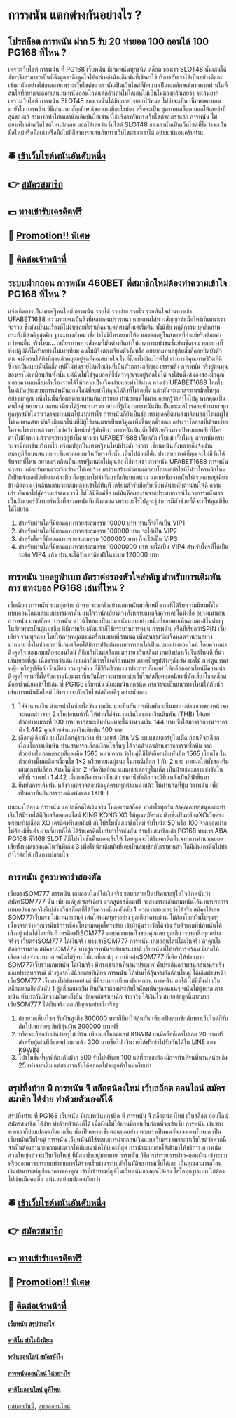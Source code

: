 # การพนัน แตกต่างกันอย่างไร ?
## โปรสล็อต การพนัน ฝาก 5 รับ 20 ทำยอด 100 ถอนได้ 100 PG168 ที่ไหน ?
เพราะเว็บไซต์ การพนัน ที่ PG168 เว็บพนัน มีเกมพนันทุกชนิด สล็อต ของเรา SLOT48 นั้นเล่นได้ง่ายๆจึงสามารถเป็นที่ดึงดูดตาดึงดูดใจให้แก่เหล่านักเดิมพันที่เข้ามาใช้บริการกับเราได้เป็นอย่างดีและเข้ามากันอย่างไม่ขาดสายเพราะเว็บไซต์ของเรานั้นเป็นเว็บไซต์ที่มีความเป็นเอกลักษณ์มากหากท่านใดที่สนใจที่อยากจะลอกเล่นเกมพนันออนไลน์แต่กลัวเล่นไม่ได้เล่นไม่เป็นไม่ต้องกลัวเลยว่า จะเล่นยากเพราะเว็บไซต์ การพนัน SLOT48 ของเรานั้นได้มีทุกอย่างบอกไว้หมด ไม่ว่าจะเป็น เนื้อหาของเกมมายังไง การพนัน วิธีเล่นเกม สัญลักษณ์ของเกมมีอะไรบ้อง หรือจะเป็น สูตรเกมสล็อต บอกได้เลยว่าที่สุดของแจ้ สามารถทำให้เหล่านักเดิมพันได้เข้ามาใช้บริการกับทางเว็บไซต์ของเราแล้ว การพนัน ไม่อยากไปเล่นเว็บไซต์ไหนอีกเลย บอกได้เลยว่าเว็บไซต์ SLOT48 ของเรานั้นเป็นเว็บไซต์ที่ไม่ว่าจะเป็นมือใหม่หรือมือเก่าหรือมือไม่มีก็สามารถเล่นกับทางเว็บไซต์ของเราได้ อย่างแน่นอนครับท่าน

## 🛎 [เข้าเว็บไซต์พนันอันดับหนึ่ง](https://bit.ly/3SdLNi2)
## 👉 [สมัครสมาชิก](https://bit.ly/3SdLNi2)
## 💵 [ทางเข้ารับเครดิตฟรี](https://bit.ly/3dyRKHj)
## 👑 [Promotion!! พิเศษ](https://bit.ly/3dyRKHj)
## 📱 [ติดต่อเจ้าหน้าที่](https://bit.ly/3dyRKHj)

## ระบบฝากถอน การพนัน 460BET ที่สมาชิกใหม่ต้องทำความเข้าใจ PG168 ที่ไหน ?
แจ้งเกิดการเป็นเศรษฐีคนใหม่ การพนัน รวยได้ รวยง่าย รวยไว รวยทันใจผ่านทางเข้า UFABET1688 ความรวยคงเป็นสิ่งที่หลายคนปรารถนา คอยถามไถ่ทวงสัญญาว่าเมื่อไหร่กันหนาเราจะรวย ซึ่งมันเป็นนเรื่องที่ไม่ง่ายเลยที่เราเกิดมาแตกต่างตั้งแต่เริ่มต้น ทั้งนิสัย พฤติกรรม บุคลิกภาพ กระทั่งที่สำคัญสุดคือ ฐานะทางสังคม เชื่อว่าไม่มีใครอยากให้ตวเองตกอยู่ในสภาพที่ย่ำแย่หรือด้อยค่ากว่าคนอื่น จริงไหม… เสถียรภาพทางสังคมที่มันต่างกันทำให้เกดการแบ่งชนชั้นย่างชัดเจน ทุกอย่างที่พึงปฏิบัติก็ไดรับอย่างไม่เท่าเทียม คนไม่มีจึงต้องเจียมตัวงั้นหรือ อย่ายอมทนอยู่กับสิ่งที่คอยปิดบังตัวตน จงดิ้นรนให้ถึงที่สุดแล้วหยุดอยู่จุดที่คุณสบายใจ ในที่นี้คงไม่มีอะไรดีไปกว่าการมีคุณภาพชีวิตที่ดี ซึ่งจะเป็นแบบนั้นได้ก็คงหนีไม้พ้นรายได้หรือเงินที่เป็นตัวกลางสคัญของสรรพสิ่ง การพนัน จริงยู่ต้นทุนของเราไม่เหมือนกันทั้งนั้น แต่นั่นไม่ใช่จุดบอดที่ชี้ชัดว่าคุณจะอยู่รอดไม่ได้ จงใช้หนึ่งสมองสองมือคุณทลายความเหลื่อมล้ำเรื่องรายได้ให้กลายเป็นเรื่องง่ายและทำได้ผ่าน ทางเข้า UFABET1688 โลกใบใหม่เปิดประสบบการณ์พนันออนไลน์ที่จะทำให้คุณได้สิ่งที่ไม่เคยได้ แล้วมันจะเสกสรรเนรมิตให้ทุกอย่างแก่คุณ หนึ่งในนั้นคือผลตอบแทนเกินบรรยาย ทำน้อยแต่ได้มาก อยากรู้ว่าทำไงไปดู หากคุณเป็นคนใจสู้ พยายาม อดทน เดี๋ยวได้รู้หนทางรวย
อย่างที่รู้กันว่าการพนันมันเป็นกระแสไวรอลอย่างมาก ทุกยุคทุกสมัยไม่ว่าเวลาจะผ่านพ้นไปมากเท่าไร การพนันก็ยังเป็นช่องทางยอดฮิตแหล่งผลิตผลกำไรแก่ผู้ใช้ไม่เคยขาดสาย มันจึงมีแนวโน้มที่มีผู้ใช้งานมากเป็นทวีคูณเพิ่มขึ้นทุกชั่วขณะ อย่างว่าโอกาสที่เข้ามาง่ายใครจะไม่เสาะแสวงหาไขว่คว้า มิหนำซ้ำรู้กันอีกว่าการพนันมันเต็มไปด้วยเงินตราเป้าหมายหลักที่ใครต่างใฝ่ฝันหา แล้วจะรอท่าอยู่ทำไม ทางเข้า UFABET1688 เว็บหลัก เว็บแม่ เว็บใหญ่ การพนันครบวงจรมืออาชีพบริการไว พร้อมปลุกปั้นเศรษฐีคนใหม่ประดับวงการ เซียนพนันทั้งหลายก็แจ้งผ่านสมรภูมิสึกบนสนามประชันดวลเกมพนันกับเราทั้งนั้น เต็มไปด้วยสีสัน ประสบการณ์ที่คุณจะไม่มีวันได้รับจากที่ไหน อยากแจ้งเกิดเป็นเศรษฐีคนต่อไปคุณต้องใช้ทางเข้า การพนัน UFABET1688 การพนัน นำทาง แต่ละวันคนแวะเวียเข้ามาไม่เคยว้าง มาร่วมสร้างตัวตนแลกอบโกยผลกำไรที่ไม่ว่าใครหน้าไหนก็เป็นเจ้าของได้เพียงแค่ลงมือ ถือทุนมาไม่จำกัดมาวัดกันบนสนาม นอกเหนือจากนั้นให้เราคอบอยู่เคียงข้างติดตาม เงินล้นหลามจะถล่มทลายเข้าใส่ทันที เตรียมตัวรับมือกับเว็บพนันระดับตำนานให้ดี ความเก่า พัฒนาไปสู่ความเก๋าของเรานี้ ไม่ได้มีดีแค่ชื่อ แต่มันคือผลงานจากประสบการณ์ในวงการพนันเราเป็นนัมเบอร์วันเบอร์หนึ่งที่สาวกพนันนึกถึงตลอด เพราะอะไรไปดูจะรู้ว่าการมีตัวช่วยที่ดีจะทให้คุณมีชัยได้ไม่ยาก
1. สำหรับท่านใดที่มียอดแทงหวยสะสมครบ 10000 บาท ท่านก็จะได้เป็น VIP1
2. สำหรับท่านใดที่มียอดแทงหวยสะสมครบ 100000 บาท จะได้เป็น VIP2
3. สำหรับใครที่มียอดแทงหวยสะสมครบ 1000000 บาท ก็จะได้เป็น VIP3
4. สำหรับท่านใดที่มียอดแทงหวยสะสมครบ 10000000 บาท จะได้เป็น VIP4 สำหรับใครที่ได้เป็นระดับ VIP4 แล้ว ท่านจะได้รับเครดิตฟรีในระบบ 120000 บาท

## การพนัน บอลยูฟ่าเบท อัตราต่อรองหัวใจสำคัญ สำหรับการเดิมพันการ แทงบอล PG168 เล่นที่ไหน ?
เว็บเดียว การพนัน รวมทุกค่าย ถ้าหากจะยกตัวอย่างเกมพนันมาสักหนึ่งเกมที่ได้รับความนิยมทั้งในแบบออนไลน์และแบบธรรมดานั้น แน่ใจว่านักเสี่ยงดวงทั้งหลายแหล่จึงควรเคยได้ฟังชื่อ อย่างแน่นอน การพนัน เกมสล็อต การพนัน ดาวน์โหลด เป็นเกมพนันแบบอย่างหนึ่งที่ชอบพบเห็นตามคาสิโนต่างๆในลักษณะเป็นตู้แมชชีน ที่มีภาพเรียงกันแล้วก็ใช้กระบวนการหมุน การพนัน หรือที่เรียกว่าSPIN เว็บเดียว รวมทุกค่าย โดยให้ภาพหยุดตามเครื่องหมายที่กำหนด เพื่อลุ้นรางวัลแจ็คพอตจำนวนอย่างมากมาย ซึ่งในช่วงเวลานี้เกมสล็อตได้มีการปรับต้นแบบการเล่นไปเป็นแบบอย่างออนไลน์ โดยความน่าดึงดูดใจ ของเกมสล็อตออนไลน์ ก็คือเว็บไซต์สล็อตแตกง่าย เว็บสล็อต เกมยิงปลาเว็บไซต์ไหนดี ที่น่าเล่นเยอะที่สุด เนื่องจากว่าเล่นง่ายแล้วก็มีการใช้เครื่องหมาย ภาพเป็นรูปต่างๆดังเช่น ผลไม้ การ์ตูน เพศหญิง หรือรูปสัตว์ เว็บเดียว รวมทุกค่าย ที่มีชีวิตชีวานานาประการ ก็เลยทำให้สล็อตออนไลน์มีความน่าดึงดูดใจรวมทั้งได้รับความนิยมมากขึ้นวันนี้เราจะมาบอกต่อเว็บไซต์สล็อตยอดนิยมที่นักเสี่ยงโชคสล็อตมืออาชีพนิยมเข้าไปเล่น ที่ PG168 เว็บพนัน มีเกมพนันทุกชนิด หากว่าจะเป็นแนวทางใหม่ให้กับนักเล่นการพนันมือใหม่ ได้ทราบจะกับเว็บไซต์สล็อตดีๆ อย่างนั่นเอง
1. ใส่จำนวนเงิน ตำแหน่งในช่องใส่จำนวนเงิน และยืนยันการเดิมพันจะขึ้นมาทางด้านขวาของหน้าจอ จะแตกต่างจาก 2 เว็บก่อนหน้านี้ ให้ท่านใส่จำนวนเงินในช่อง เงินเดิมพัน (THB) ได้เลย ตัวอย่างผมลงที่ 100 บาท หากชนะเดิมพันผมจะได้จำนวนเงิน 144 บาท ซึ่งได้มาจากการนำราคาน้ำ 1.442 คูณด้วยจำนวนเงินเดิมพัน 100 บาท
2. เลือกคู่เดิมพัน ผมได้เลือกคู่ระหว่าง ยัง บอยส์ เบิร์น VS แมนเชสเตอร์ยูไนเต็ด ก่อนที่จะเลือกเงื่อนไขการเดิมพัน ท่านสามารถเลือกเงื่อนไขอื่นๆ ได้จากตัวเลขด้านขวาของรายชื่อทีม จากตัวอย่างในภาพกรอบสีแดงคือ 1565 หมายความว่าในคู่นี้มีให้เลือกเดิมพันอีก 1565 เงื่อนไข ในตัวอย่างนี้ผมเลือกเงื่อนไข 1×2 หรือทายผลผู้ชนะ ในกรณีเลือก 1 กับ 2 และ ทายผลให้ทั้งสองทีมเสมอกรณีเลือก Xผมได้เลือก 2 หรือทีมเยือน แมนเชสเตอร์ยูไนเต็ด เป็นฝ่ายชนะการแข่งขันในครั้งนี้ ราคาน้ำ 1.442 เมื่อกดเลือกราคาน้ำแล้ว ราคาน้ำที่เลือกจะมีพื้นหลังเป็นสีฟ้าขึ้นมา
3. ยืนยันการเดิมพัน หลังจากตรวจสอบข้อมูลครบทุกตำแหน่งแล้ว ให้ท่านกดที่ปุ่ม วางพนัน เพื่อเป็นการยืนยันการวางเดิมพันของ 1XBET

แนะนำให้อ่าน การพนัน แอปสล็อตได้เงินจริง โหลดเกมสล็อต ทำกำไรทุกวัน
ถ้าคุณอยากสนุกและทำเงินให้มีรายได้ดีกับสล็อตออนไลน์ KING KONG XO ให้คุณสมัครสมาชิกซึ่งเป็นสล็อตXOเว็บตรง พร้อมรับสล็อต XO เครดิตฟรีเลยทันที กับโปรโมชั่นสมาชิกใหม่ รับโบนัส 50 หรือ 100 จากยอดฝาก ไม่ต้องมีขึ้นต่ำ ฝากกี่บาทก็ได้ ได้รับเครดิตไปทำกำไรเช่นกัน สำหรับสมาชิกเก่า PG168 ทางเรา ABA PG168 พีจี168 SLOT ก็มีโปรโมชั่นคืนยอดเสียให้ โดยคุณจะได้รับเครดิตคืนจากการคำนวณยอดเสียทั้งหมดของคุณในวันที่เล่น 3 เพื่อให้นักเดิมพันที่เคยเป็นสมาชิกกับเรามาแล้ว ได้มีเงินเครดิตไปทำกำไรต่อได้ เป็นการปลอบใจ

## การพนัน สูตรบาคาร่าสองตัด
เว็บตรงSOM777 การพนัน เกมออนไลน์ได้เงินจริง ชอบกลายเป็นปริศนาอยู่ในใจนักพนันว่า สมัครSOM777 นั้น เพียงแค่ยูสเซอร์เดียว แจกสูตรสล็อตฟรี จะสามารถเล่นเกมพนันได้นานาประการแบบอย่างเลยจริงรึเปล่า เว็บสล็อตที่ได้รับความนิยมอันดับ 1 พวกเราตอบเลยว่าได้จริง สมัครได้เลย SOM777เว็บตรง ไม่ผ่านเอเย่นต์ เล่นได้หมดทุกๆอย่าง ยูสเดียวครบถ้วน ไม่ต้องโยกเงินไปๆมาๆ เนื่องจากว่าพวกเรามีบริการเชื่อมโยงหมดทุกโครงข่าย เข้าฝ่าลุ้นรางวัลได้จริง กับตัวเกมที่นักพนันได้เล็งอยู่ เล่นได้โดยทันที เครดิตฟรีSOM777 ตอบความพอใจของคุณเลย ยูสเดียวจบทุกสิ่งทุกอย่างจริงๆ เว็บตรงSOM777 ได้เงินจริง
ทางเข้าSOM777 การพนัน เกมออนไลน์ได้เงินจริง ถ้าคุณไม่ต้องการพลาด สมัครSOM777 ทางสู่การพนันระดับนานาชาติ เว็บพนันที่ให้บริการพร้อม มีเกมให้เลือก เล่นจำนวนมาก พนันไม่รู้จบ ไม่น่าเบื่อแน่ๆ ทางเข้าเล่นSOM777 ที่เดียวให้ท่านมาก SOM777เว็บรวมเกมพนัน ได้เงินจริง มีทางเข้าเล่นที่นานาประการ ค้ำประกันความสนุกสนานร่าเริง มอบประสบการณ์ ต่างๆมากไม่น้อยเลยทีเดียว การพนัน ให้ท่านได้ลุ้นรางวัลก้อนใหญ่ ได้เล่นผ่านหน้า เว็บSOM777 เว็บตรงไม่ผ่านเอเย่นต์ ที่มีระบบระเบียบ ฝาก-ถอน การพนัน ออโต้ ไม่มีขั้นต่ำ เว็บสล็อตยอดฮิตอันดับ 1 ตู้สล็อตแมชชีน ยืนยันว่าต้องประทับใจนักพนันทุกคนแน่ๆ พนันไม่ยุ้งยาก การพนัน ค้ำประกันมีความมั่นคงยั่งยืน ปลอดภัยจ่ายหนัก จ่ายจริง ได้เงินไว สบายต่อยุคนี้มากมาย เว็บSOM777 ได้เงินจริง ตอบปัญหาอย่างยิ่งจริงๆ
1. ถ้าอยากเสี่ยงโชค รับเงินสูงถึง 300000 บาทก็มีมาให้ลุ้นกัน เพียงเปิดสมาชิกกับทางเว็บไซต์ก็รับกันไปเลยง่ายๆ สิทธิลุ้นเงิน 300000 บาทฟรี
2. หรือจะเลือกรับเงินง่ายๆไม่เทิร์น เพียงแค่โหลดแอฟ K9WIN บนมือถือก็เอาไปเลย 20 บาทฟรี สำหรับผู้เล่นที่มียอดฝากมาแล้ว 300 บาทขึ่นไป เงินง่ายได้ฟรีเข้าไปรับกันได้ใน LINE ของ K9WIN
3. โปรโมชั่นที่ทุกที่ต้องกับฝาก 500 รับไปฟรีเลย 100 แต่ที่อาขขะต้องมีการทำเทิร์นที่นานหน่อยถึง 25 เท่าจากเดิม แต่สามารถรับได้ตลอดไม่จะลูกค้าใหม่หรือเก่า

## สรุปทิ้งท้าย พี การพนัน จี สล็อตน้องใหม่ เว็บสล็อต ออนไลน์ สมัครสมาชิก ได้ง่าย ทำด้วยตัวเองก็ได้
สรุปทิ้งท้าย ที่ PG168 เว็บพนัน มีเกมพนันทุกชนิด พี การพนัน จี สล็อตน้องใหม่ เว็บสล็อต ออนไลน์ สมัครสมาชิก ได้ง่าย ทำด้วยตัวเองก็ได้ เมื่อเงินไม่ได้ผ่านมือคนอื่นก่อนที่จะเข้าเว็บ การพนัน เงินของพวกเราก็ย่อมปลอดภัยมากขึ้น นั่นเป็นเพราะขั้นตอนทุกอย่าง พวกเราเป็นคนจัดแจงเองทั้งหมด เป็นเว็บพนันเว็บใหญ่ การพนัน เว็บพนันที่ใช้ระบบการฝากถอนเงินแบบเว็บตรง เพราะว่าเว็บไซต์จำพวกนี้จำเป็นต้องอำนวยความสะดวกให้กับสมาชิกให้เยอะที่สุด
การนำระบบออโต้เข้ามาให้บริการ การพนัน ส่วนใหญ่แล้วจะเป็นเว็บใหญ่ ที่มีสมาชิกอยู่มากมาย การพนัน วิธีการทำรายการฝาก-ถอนเงิน เข้าระบบ หรือออกมาจากระบบทำรายการได้รวดเร็วผ่านระบบอัตโนมัติของทางเว็บได้เลย เป็นคุณสามารถโอนเงินผ่านทางบัญชีธนาคารของคุณ เข้าที่เข้าทางบัญชีในเว็บพนันของคุณได้เอง ไฮโลทุกรูปแบบ ไม่ต้องไปผ่านมือคนอื่น แน่นอนย่อมปลอดภัยกว่า

## 🛎 [เข้าเว็บไซต์พนันอันดับหนึ่ง](https://bit.ly/3SdLNi2)
## 👉 [สมัครสมาชิก](https://bit.ly/3SdLNi2)
## 💵 [ทางเข้ารับเครดิตฟรี](https://bit.ly/3dyRKHj)
## 👑 [Promotion!! พิเศษ](https://bit.ly/3dyRKHj)
## 📱 [ติดต่อเจ้าหน้าที่](https://bit.ly/3dyRKHj)

#### [เว็บพนัน สรุปว่าอะไร](https://atom.io/themes/เว็บพนัน%20สรุปว่าอะไร)
#### [คาสิโน ทำไมถึงนิยม](https://atom.io/themes/คาสิโน%20ทำไมถึงนิยม)
#### [พนันออนไลน์ สมัครยังไง](https://atom.io/themes/พนันออนไลน์%20สมัครยังไง)
#### [การพนันออนไลน์ ได้อย่างไร](https://atom.io/themes/การพนันออนไลน์%20ได้อย่างไร)
#### [คาสิโนออนไลน์ ดูที่ไหน](https://atom.io/themes/คาสิโนออนไลน์%20ดูที่ไหน)

[ผลบอลวันนี้](https://siamsport.tv "ผลบอลวันนี้"), [ดูบอลออนไลน์](https://siamsport.tv/ดูบอลสด "ดูบอลออนไลน์")